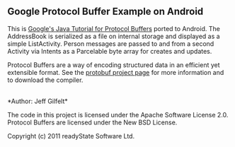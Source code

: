 Google Protocol Buffer Example on Android
-----------------------------------------

This is [Google's Java Tutorial for Protocol Buffers](http://code.google.com/apis/protocolbuffers/docs/javatutorial.html) ported to Android. The AddressBook is serialized as a file on internal storage and displayed as a simple ListActivity. Person messages are passed to and from a second Activity via Intents as a Parcelable byte array for creates and updates.

Protocol Buffers are a way of encoding structured data in an efficient yet extensible format. See the [protobuf project page](http://code.google.com/p/protobuf/) for more information and to download the compiler.

<br/>
*Author: Jeff Gilfelt*

The code in this project is licensed under the Apache Software License 2.0.  
Protocol Buffers are licensed under the New BSD License.  

Copyright (c) 2011 readyState Software Ltd.